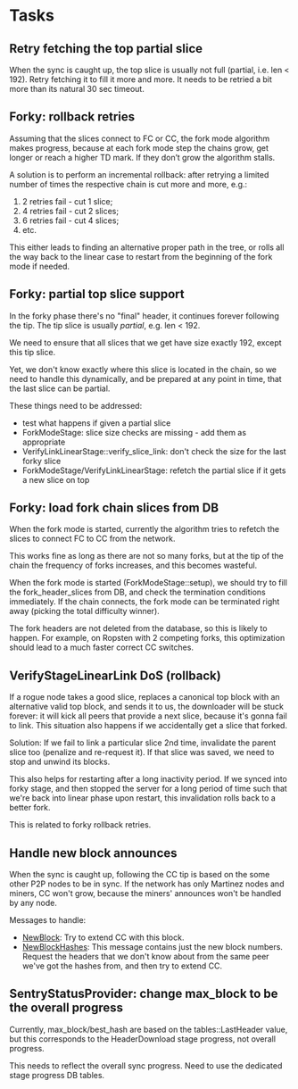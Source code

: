 # Tasks

## Retry fetching the top partial slice

When the sync is caught up, the top slice is usually not full (partial, i.e. len < 192).
Retry fetching it to fill it more and more.
It needs to be retried a bit more than its natural 30 sec timeout.


## Forky: rollback retries

Assuming that the slices connect to FC or CC, the fork mode algorithm makes progress, because at each fork mode step the chains grow, get longer or reach a higher TD mark. If they don’t grow the algorithm stalls. 

A solution is to perform an incremental rollback: after retrying a limited number of times the respective chain is cut more and more, e.g.:

1. 2 retries fail - cut 1 slice;
1. 4 retries fail - cut 2 slices;
1. 6 retries fail - cut 4 slices;
1. etc.

This either leads to finding an alternative proper path in the tree, or rolls all the way back to the linear case to restart from the beginning of the fork mode if needed.


## Forky: partial top slice support

In the forky phase there's no "final" header, it continues forever following the tip.
The tip slice is usually _partial_, e.g. len < 192.

We need to ensure that all slices that we get have size exactly 192,
except this tip slice. 

Yet, we don't know exactly where this slice is located in the chain,
so we need to handle this dynamically,
and be prepared at any point in time, that the last slice can be partial.

These things need to be addressed:

* test what happens if given a partial slice
* ForkModeStage: slice size checks are missing - add them as appropriate
* VerifyLinkLinearStage::verify_slice_link: don't check the size for the last forky slice
* ForkModeStage/VerifyLinkLinearStage: refetch the partial slice if it gets a new slice on top


## Forky: load fork chain slices from DB

When the fork mode is started, currently the algorithm tries to refetch
the slices to connect FC to CC from the network.

This works fine as long as there are not so many forks,
but at the tip of the chain the frequency of forks increases,
and this becomes wasteful.

When the fork mode is started (ForkModeStage::setup),
we should try to fill the fork_header_slices from DB,
and check the termination conditions immediately.
If the chain connects, the fork mode can be terminated right away
(picking the total difficulty winner).

The fork headers are not deleted from the database,
so this is likely to happen. For example, on Ropsten with 2 competing forks,
this optimization should lead to a much faster correct CC switches.


## VerifyStageLinearLink DoS (rollback)

If a rogue node takes a good slice, replaces a canonical top block with an alternative valid top block,
and sends it to us, the downloader will be stuck forever:
it will kick all peers that provide a next slice, because it's gonna fail to link.
This situation also happens if we accidentally get a slice that forked.

Solution:
If we fail to link a particular slice 2nd time,
invalidate the parent slice too (penalize and re-request it).
If that slice was saved, we need to stop and unwind its blocks.

This also helps for restarting after a long inactivity period.
If we synced into forky stage, and then stopped the server for
a long period of time such that we're back into linear phase upon restart,
this invalidation rolls back to a better fork.

This is related to forky rollback retries.


## Handle new block announces

When the sync is caught up, following the CC tip is based on the some other P2P nodes to be in sync.
If the network has only Martinez nodes and miners, CC won't grow, because the miners' announces won't be handled by any node.

Messages to handle:

* [NewBlock](https://github.com/ethereum/devp2p/blob/master/caps/eth.md#newblock-0x07):
    Try to extend CC with this block.
* [NewBlockHashes](https://github.com/ethereum/devp2p/blob/master/caps/eth.md#newblockhashes-0x01):
    This message contains just the new block numbers.
    Request the headers that we don't know about from the same peer we've got the hashes from,
    and then try to extend CC.


## SentryStatusProvider: change max_block to be the overall progress

Currently, max_block/best_hash are based on the tables::LastHeader value,
but this corresponds to the HeaderDownload stage progress,
not overall progress.

This needs to reflect the overall sync progress.
Need to use the dedicated stage progress DB tables.

